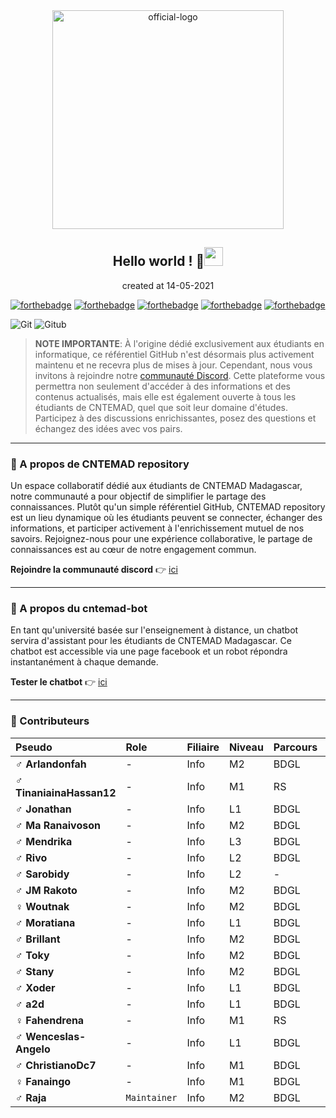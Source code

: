 <div align="center"><img src="https://github.com/RajaRakoto/cntemad-repository/blob/master/assets/cntemad-bot-logo-white.png" height="350" width="370" alt="official-logo"></div>

<h2 align="center">Hello world ! 👋<img src="https://rajarakoto.github.io/github-docs/cntemad-repository/img/dago.gif" width="30"></h2>

<p align="center">
created at 14-05-2021
</p>

[![forthebadge](https://forthebadge.com/images/badges/built-with-love.svg)](https://forthebadge.com) [![forthebadge](https://forthebadge.com/images/badges/for-you.svg)](https://forthebadge.com) [![forthebadge](https://forthebadge.com/images/badges/open-source.svg)](https://forthebadge.com) [![forthebadge](https://forthebadge.com/images/badges/uses-git.svg)](https://forthebadge.com) [![forthebadge](https://rajarakoto.github.io/github-docs/badge/build-by.svg)](https://forthebadge.com)

![Git](https://img.shields.io/badge/-Git-777?style=flat&logo=git&logoColor=F05032&labelColor=ffffff) ![Gitub](https://img.shields.io/badge/-Gitub-777?style=flat&logo=github&logoColor=777&labelColor=ffffff)

> **NOTE IMPORTANTE**: À l'origine dédié exclusivement aux étudiants en informatique, ce référentiel GitHub n'est désormais plus activement maintenu et ne recevra plus de mises à jour. Cependant, nous vous invitons à rejoindre notre [communauté Discord](https://discord.gg/86KepcGPsN). Cette plateforme vous permettra non seulement d'accéder à des informations et des contenus actualisés, mais elle est également ouverte à tous les étudiants de CNTEMAD, quel que soit leur domaine d'études. Participez à des discussions enrichissantes, posez des questions et échangez des idées avec vos pairs.

---

### 📌 A propos de CNTEMAD repository

Un espace collaboratif dédié aux étudiants de CNTEMAD Madagascar, notre communauté a pour objectif de simplifier le partage des connaissances. Plutôt qu'un simple référentiel GitHub, CNTEMAD repository est un lieu dynamique où les étudiants peuvent se connecter, échanger des informations, et participer activement à l'enrichissement mutuel de nos savoirs. Rejoignez-nous pour une expérience collaborative, le partage de connaissances est au cœur de notre engagement commun.

**Rejoindre la communauté discord** 👉 [ici](https://discord.gg/86KepcGPsN)

---

### 📌 A propos du cntemad-bot

En tant qu'université basée sur l'enseignement à distance, un chatbot servira d'assistant pour les étudiants de CNTEMAD Madagascar. Ce chatbot est accessible via une page facebook et un robot répondra instantanément à chaque demande.

**Tester le chatbot** 👉 [ici](https://web.facebook.com/cntemad.agent)

---

### 📌 Contributeurs

| Pseudo                    | Role         | Filiaire | Niveau | Parcours | Github                                                      |
| :------------------------ | :----------- | :------- | :----- | :------- | :---------------------------------------------------------- |
| ♂️ **Arlandonfah**        | -            | Info     | M2     | BDGL     | [Arlandonfah](https://github.com/Arlandonfah)               |
| ♂️ **TinaniainaHassan12** | -            | Info     | M1     | RS       | [TinaniainaHassan12](https://github.com/TinaniainaHassan12) |
| ♂️ **Jonathan**           | -            | Info     | L1     | BDGL     | [Jonathan](https://github.com/Jonathanrazakalalaina)        |
| ♂️ **Ma Ranaivoson**      | -            | Info     | M2     | BDGL     | [Ma Ranaivoson](https://github.com/ma-ranaivoson)           |
| ♂️ **Mendrika**           | -            | Info     | L3     | BDGL     | [Mendrika](https://github.com/Mendrika)                     |
| ♂️ **Rivo**               | -            | Info     | L2     | BDGL     | [Rivo](https://github.com/Rivo)                             |
| ♂️ **Sarobidy**           | -            | Info     | L2     | -        | [Sarobidy](https://github.com/Sarobidy)                     |
| ♂️ **JM Rakoto**          | -            | Info     | M2     | BDGL     | [JM Rakoto](https://github.com/jmRakoto)                    |
| ♀️ **Woutnak**            | -            | Info     | M2     | BDGL     | [Woutnak](https://github.com/Woutnak)                       |
| ♂️ **Moratiana**          | -            | Info     | L1     | BDGL     | [Moratiana](https://github.com/Moratiana)                   |
| ♂️ **Brillant**           | -            | Info     | M2     | BDGL     | [Bri11ant](https://github.com/Bri11ant)                     |
| ♂️ **Toky**               | -            | Info     | M2     | BDGL     | [Gituxmanjaka](https://github.com/gituxmanjaka)             |
| ♂️ **Stany**              | -            | Info     | M2     | BDGL     | [Stany Nilaina](https://github.com/StanyNilaina)            |
| ♂️ **Xoder**              | -            | Info     | L1     | BDGL     | [Mr xoder](https://github.com/­mrxoder)                     |
| ♂️ **a2d**                | -            | Info     | L1     | BDGL     | [Annael007](https://github.com/Annael007)                   |
| ♀️ **Fahendrena**         | -            | Info     | M1     | RS       | [Fahendrena](https://github.com/Fahendrena)                 |
| ♂️ **Wenceslas-Angelo**   | -            | Info     | L1     | BDGL     | [Angelo](https://github.com/Wenceslas-Angelo)               |
| ♂️ **ChristianoDc7**      | -            | Info     | M1     | BDGL     | [ChristianoDc7](https://github.com/­ChristianoDc7)          |
| ♀️ **Fanaingo**           | -            | Info     | M1     | BDGL     | [Fanaingo](https://github.com/Fanaingo)                     |
| ♂️ **Raja**               | `Maintainer` | Info     | M2     | BDGL     | [Raja Rakotonirina](https://github.com/RajaRakoto)          |

